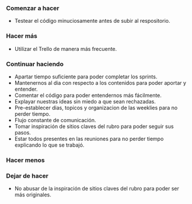 ### Comenzar a hacer

- Testear el código minuciosamente antes de subir al respositorio.

### Hacer más

- Utilizar el Trello de manera más frecuente.

### Continuar haciendo

- Apartar tiempo suficiente para poder completar los sprints.
- Mantenernos al dia con respecto a los contenidos para poder aportar y entender.
- Comentar el código para poder entendernos más fácilmente.
- Explayar nuestras ideas sin miedo a que sean rechazadas.
- Pre-establecer dias, topicos y organizacion de las weeklies para no perder tiempo.
- Flujo constante de comunicación.
- Tomar inspiración de sitios claves del rubro para poder seguir sus pasos.
- Estar todos presentes en las reuniones para no perder tiempo explicando lo que se trabajó.

### Hacer menos

### Dejar de hacer

- No abusar de la inspiración de sitios claves del rubro para poder ser más originales.
